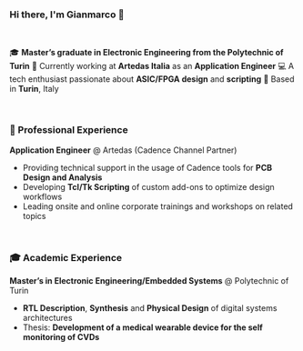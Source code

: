 ### Hi there, I'm Gianmarco 👋
<br>

🎓 **Master’s graduate in Electronic Engineering from the Polytechnic of Turin** 
💼 Currently working at **Artedas Italia** as an **Application Engineer** 
💻 A tech enthusiast passionate about **ASIC/FPGA design** and **scripting**
📍 Based in **Turin**, Italy

<br>

### 💼 Professional Experience

**Application Engineer** @ Artedas (Cadence Channel Partner)  
- Providing technical support in the usage of Cadence tools for **PCB Design and Analysis**  
- Developing **Tcl/Tk Scripting** of custom add-ons to optimize design workflows 
- Leading onsite and online corporate trainings and workshops on related topics

<br>

### 🎓 Academic Experience
**Master’s in Electronic Engineering/Embedded Systems** @ Polytechnic of Turin
- **RTL Description**, **Synthesis** and **Physical Design** of digital systems architectures
- Thesis: **Development of a medical wearable device for the self monitoring of CVDs**
